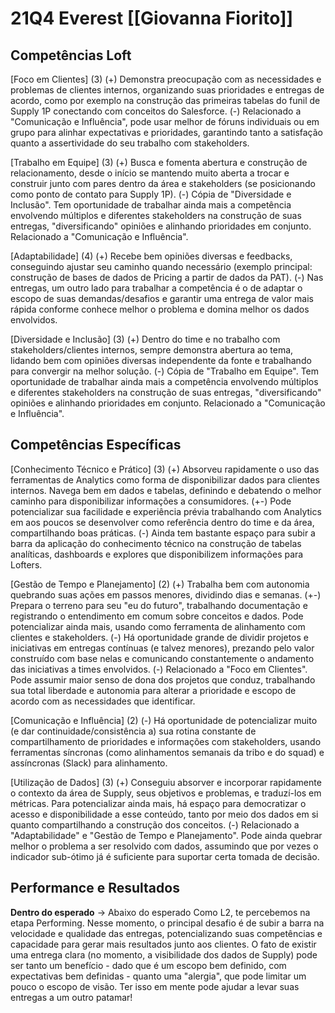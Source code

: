 # 21Q4 Everest [[Giovanna Fiorito]]
## Competências Loft
[Foco em Clientes] (3)
(+) Demonstra preocupação com as necessidades e problemas de clientes internos, organizando suas prioridades e entregas de acordo, como por exemplo na construção das primeiras tabelas do funil de Supply 1P conectando com conceitos do Salesforce.
(-) Relacionado a "Comunicação e Influência", pode usar melhor de fóruns individuais ou em grupo para alinhar expectativas e prioridades, garantindo tanto a satisfação quanto a assertividade do seu trabalho com stakeholders.

[Trabalho em Equipe] (3)
(+) Busca e fomenta abertura e construção de relacionamento, desde o início se mantendo muito aberta a trocar e construir junto com pares dentro da área e stakeholders (se posicionando como ponto de contato para Supply 1P).
(-) Cópia de "Diversidade e Inclusão". Tem oportunidade de trabalhar ainda mais a competência envolvendo múltiplos e diferentes stakeholders na construção de suas entregas, "diversificando" opiniões e alinhando prioridades em conjunto. Relacionado a "Comunicação e Influência".

[Adaptabilidade] (4)
(+) Recebe bem opiniões diversas e feedbacks, conseguindo ajustar seu caminho quando necessário (exemplo principal: construção de bases de dados de Pricing a partir de dados da PAT).
(-) Nas entregas, um outro lado para trabalhar a competência é o de adaptar o escopo de suas demandas/desafios e garantir uma entrega de valor mais rápida conforme conhece melhor o problema e domina melhor os dados envolvidos.

[Diversidade e Inclusão] (3)
(+) Dentro do time e no trabalho com stakeholders/clientes internos, sempre demonstra abertura ao tema, lidando bem com opiniões diversas independente da fonte e trabalhando para convergir na melhor solução.
(-) Cópia de "Trabalho em Equipe". Tem oportunidade de trabalhar ainda mais a competência envolvendo múltiplos e diferentes stakeholders na construção de suas entregas, "diversificando" opiniões e alinhando prioridades em conjunto. Relacionado a "Comunicação e Influência".

## Competências Específicas
[Conhecimento Técnico e Prático] (3)
(+) Absorveu rapidamente o uso das ferramentas de Analytics como forma de disponibilizar dados para clientes internos. Navega bem em dados e tabelas, definindo e debatendo o melhor caminho para disponibilizar informações a consumidores.
(+-) Pode potencializar sua facilidade e experiência prévia trabalhando com Analytics em aos poucos se desenvolver como referência dentro do time e da área, compartilhando boas práticas.
(-) Ainda tem bastante espaço para subir a barra da aplicação do conhecimento técnico na construção de tabelas analíticas, dashboards e explores que disponibilizem informações para Lofters.

[Gestão de Tempo e Planejamento] (2)
(+) Trabalha bem com autonomia quebrando suas ações em passos menores, dividindo dias e semanas.
(+-) Prepara o terreno para seu "eu do futuro", trabalhando documentação e registrando o entendimento em comum sobre conceitos e dados. Pode potencializar ainda mais, usando como ferramenta de alinhamento com clientes e stakeholders.
(-) Há oportunidade grande de dividir projetos e iniciativas em entregas contínuas (e talvez menores), prezando pelo valor construído com base nelas e comunicando constantemente o andamento das iniciativas a times envolvidos.
(-) Relacionado a "Foco em Clientes". Pode assumir maior senso de dona dos projetos que conduz, trabalhando sua total liberdade e autonomia para alterar a prioridade e escopo de acordo com as necessidades que identificar.

[Comunicação e Influência] (2)
(-) Há oportunidade de potencializar muito (e dar continuidade/consistência a) sua rotina constante de compartilhamento de prioridades e informações com stakeholders, usando ferramentas síncronas (como alinhamentos semanais da tribo e do squad) e assíncronas (Slack) para alinhamento.

[Utilização de Dados] (3)
(+) Conseguiu absorver e incorporar rapidamente o contexto da área de Supply, seus objetivos e problemas, e traduzí-los em métricas. Para potencializar ainda mais, há espaço para democratizar o acesso e disponibilidade a esse conteúdo, tanto por meio dos dados em si quanto compartilhando a construção dos conceitos.
(-) Relacionado a "Adaptabilidade" e "Gestão de Tempo e Planejamento". Pode ainda quebrar melhor o problema a ser resolvido com dados, assumindo que por vezes o indicador sub-ótimo já é suficiente para suportar certa tomada de decisão.

## Performance e Resultados
**Dentro do esperado** &rarr; Abaixo do esperado
Como L2, te percebemos na etapa Performing.
Nesse momento, o principal desafio é de subir a barra na velocidade e qualidade das entregas, potencializando suas competências e capacidade para gerar mais resultados junto aos clientes.
O fato de existir uma entrega clara (no momento, a visibilidade dos dados de Supply) pode ser tanto um benefício - dado que é um escopo bem definido, com expectativas bem definidas - quanto uma "alergia", que pode limitar um pouco o escopo de visão. Ter isso em mente pode ajudar a levar suas entregas a um outro patamar!